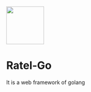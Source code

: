 # <img src="http://rchvpjxjd.hn-bkt.clouddn.com/logo.png" style="width:100px;">
# Ratel-Go
It is a web framework of golang
